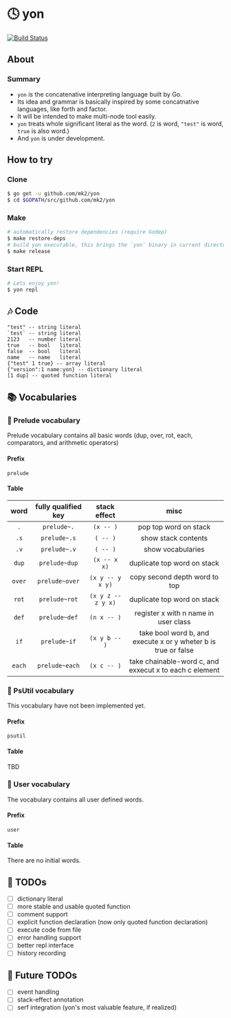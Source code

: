 # :clock4: yon

[![Build Status](https://travis-ci.org/mk2/yon.svg)](https://travis-ci.org/mk2/yon)

## About

### Summary
- `yon` is the concatenative interpreting language built by Go.
- Its idea and grammar is basically inspired by some concatnative languages, like forth and factor.
- It will be intended to make multi-node tool easily.
- `yon` treats whole significant literal as the word. (`2` is word, `"test"` is word, `true` is also word.)
- And `yon` is under development.

## How to try
### Clone
```sh
$ go get -u github.com/mk2/yon
$ cd $GOPATH/src/github.com/mk2/yon
```

### Make
```sh
# automatically restore dependencies (require Godep)
$ make restore-deps
# build yon executable, this brings the `yon` binary in current directory
$ make release
```

### Start REPL
```sh
# Lets enjoy yon!
$ yon repl
```

## :notes: Code

```factor
"test" -- string literal
`test` -- string literal
2123   -- number literal
true   -- bool   literal
false  -- bool   literal
name   -- name   literal
{"test" 1 true} -- array literal
{"version":1 name:yon} -- dictionary literal
[1 dup] -- quoted function literal
```

## :books: Vocabularies

### :green_book: Prelude vocabulary
Prelude vocabulary contains all basic words (dup, over, rot, each, comparators, and arithmetic operators)

#### Prefix

```
prelude
```

#### Table

word|fully qualified key|stack effect|misc
:--:|:-----------------:|:----------:|:--:
`.`|`prelude~.`|`(x -- )`|pop top word on stack
`.s`|`prelude~.s`|`( -- )`|show stack contents
`.v`|`prelude~.v`|`( -- )`|show vocabularies
`dup`|`prelude~dup`|`(x -- x x)`|duplicate top word on stack
`over`|`prelude~over`|`(x y -- y x y)`|copy second depth word to top
`rot`|`prelude~rot`|`(x y z -- z y x)`|duplicate top word on stack
`def`|`prelude~def`|`(n x -- )`|register x with n name in user class
`if`|`prelude~if`|`(x y b -- )`|take bool word b, and execute x or y wheter b is true or false
`each`|`prelude~each`|`(x c -- )`|take chainable-word c, and exxecut x to each c element

### :blue_book: PsUtil vocabulary
This vocabulary have not been implemented yet.

#### Prefix

```
psutil
```

#### Table
TBD

### :notebook_with_decorative_cover: User vocabulary
The vocabulary contains all user defined words.

#### Prefix

```
user
```

#### Table
There are no initial words.

## :memo: TODOs
- [ ] dictionary literal
- [ ] more stable and usable quoted function
- [ ] comment support
- [ ] explicit function declaration (now only quoted function declaration)
- [ ] execute code from file
- [ ] error handling support
- [ ] better repl interface
- [ ] history recording

## :art: Future TODOs
- [ ] event handling
- [ ] stack-effect annotation
- [ ] serf integration (yon's most valuable feature, if realized)

